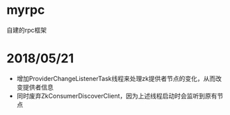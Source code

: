 # myrpc
自建的rpc框架

# 2018/05/21
- 增加ProviderChangeListenerTask线程来处理zk提供者节点的变化，从而改变提供者信息
- 同时废弃ZkConsumerDiscoverClient，因为上述线程启动时会监听到原有节点